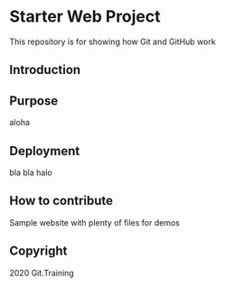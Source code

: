# Starter Web Project

This repository is for showing how Git and GitHub work
## Introduction

## Purpose
aloha
## Deployment
bla bla
halo
## How to contribute
Sample website with plenty of files for demos
## Copyright
2020 Git.Training